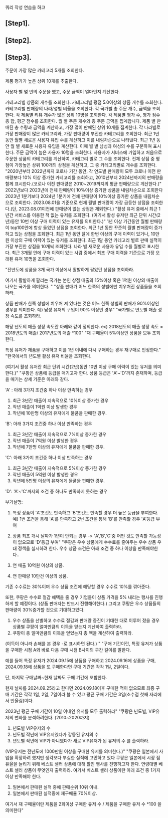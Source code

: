 쿼리 작성 연습을 하고



## [Step1]. 



## [Step2]. 



## [Step3]. 


주문이 가장 많은 카테고리 5개를 조회한다.


제품 평가가 높은 상위 10개를 추출한다.

사용자 별 몇 번의 주문을 했고, 주문 금액이 얼마인지 계산한다.


카테고리별 상품의 개수를 조회한다.
카테고리별 평점 5.0이상의 상품 개수를 조회한다.
카테고리별 판매량의 나라/성별 비율을 조회한다.
각 국가별 총 주문 개수, 금액을 조회한다.
각 제품별 리뷰 개수가 많은 상위 10명을 조회한다.
각 제품별 평가 수, 평가 점수 총 합, 평균 점수를 조회한다.
월 별 주문 개수와 총 주문 금액을 집계합니다.
제품 별 판매된 총 수량과 금액을 계산하고, 가장 많이 판매된 상위 10개를 집계한다.
각 나라별로 가장 판매량이 많은 카테고리와, 가장 판매량이 부진한 카테고리를 조회한다.
최근 1년 동안 월별 새로운 사용자 유입 수를 계산하고 이를 내림차순으로 나타낸다.
최근 1년 동안 월 별 새로운 사용자 유입을 계산한다. 이때 월 별 남성과 여성의 수를 구분하여 표시한다.
주문 금액이 높은 사용자 10명을 조회한다.
사용자가 서비스에 가입하고 처음으로 주문한 상품의 카테고리를 계산하여, 카테고리 별로 그 수를 조회한다.
전체 상점 중 평점이 가장높은 상위 100개의 상점을 계산하고, 그 중 카테고리별로 개수를 조회한다.
"2020년부터 2022년까지 코로나 기간 동안, 
각 연도별 판매량이 모두 코로나 이전 판매량보다 10% 이상 증가한 카테고리를 조회하고, 
2010년부터 2024년까지의 판매량을 함께 표시한다.(코로나 이전 판매량은 2010~2019까지의 평균 판매량으로 계산한다.)"
2022년보다 2023년에 전체 판매량이 10%이상 증가한 상품을 내림차순으로 조회한다
2023년 1분기보다 2024년 1분기에 전체 판매량이 10%이상 증가한 상품을 내림차순으로 조회한다.
2023.08.01을 기준으로 현재 월별 판매량이 가장 급등한 상점을 조회한다.(단, 2023.08.01이전에 판매량이 없는 상점은 제외한다.)
"활성 유저 중에서 최근 1년간 서비스를 이용한 적 없는 유저를 조회한다.
(여기서 활성 유저란 최근 단위 시간(2년)동안 10번 이상 구매 이력이 있는 유저를 의미한다.)"
1년 이상 기간동안 월별 판매량이 top100안에 항상 들었던 상점을 조회한다.
최근 1년 동안 꾸준히 월별 판매량이 증가하고 있는 상점을 조회한다.
최근 1년 동안 달에 한번 이상의 구매 이력이 있거나, 10만원 이상의 구매 이력이 있는 유저를 조회한다.
최근 1달 동안 카테고리 별로 판매 실적이 가장 부진한 상점을 10개씩 조회한다.
나라 별 새로운 사용자 유입 수를 월별로 표시한다.
최근 3개월 안에 구매 이력이 있는 사람 중에서 최초 구매 이력을 기준으로 가장 오래된 유저 10명을 조회한다.



"전년도에 상품을 3개 국가 이상에서 활발하게 팔았던 상점을 조회하라.

여기서 활발하게 팔리는 국가는 본인 상점 매출의 15%이상 혹은 1억원 이상의 매출이 나오는 국가를 의미한다. "
"상품 판매가 어느 한쪽의 성별에만 치우쳐진 상품들을 조회하라.

상품 판매가 한쪽 성별에 치우쳐 져 있다는 것은 어느 한쪽 성별의 판매가 90%이상인 경우를 의미한다.
예) 남성 유저의 구입이 90% 이상인 경우"
"국가별로 년도별 매출 성장 속도를 조회하라.

해당 년도의 매출 성장 속도란 아래와 같이 정의한다.
ex) 2018년도의 매출 성장 속도 = 2018년도의 매출/ 2017년도의 매출 *100"
"재 구매율이 5%이상인 상품을 모두 조회한다.

특정 유저가 재품을 구매하고 이를 1년 이내에 다시 구매하는 경우 재구매로 인정한다."
"한국에서의 년도별 활성 유저 비율을 조회한다.

(여기서 활성 유저란 최근 단위 시간(2년)동안 10번 이상 구매 이력이 있는 유저를 의미한다.)"
"쿠팡은 상품에 등급을 매기고자 한다.
상품 등급은 'A'~'D'까지 존재하며, 등급을 매기는 상세 기준은 아래와 같다.


'A' : 아래 3가지 조건중 하나 이상 만족하는 경우
1. 최근 3년간 매출이 지속적으로 10%이상 증가한 경우
2. 작년 매출이 1억원 이상 발생한 경우
3. 작년에 10만명 이상의 유저에게 물품을 판매한 경우.

'B': 아래 3가지 조건중 하나 이상 만족하는 경우
1. 최근 3년간 매출이 지속적으로 7%이상 증가한 경우
2. 작년 매출이 7억원 이상 발생한 경우
3. 작년에 7만명 이상의 유저에게 물품을 판매한 경우.

'C': 아래 3가지 조건중 하나 이상 만족하는 경우
1. 최근 3년간 매출이 지속적으로 5%이상 증가한 경우
2. 작년 매출이 5억원 이상 발생한 경우
3. 작년에 5만명 이상의 유저에게 물품을 판매한 경우.

'D': 'A'~'C'까지의 조건 중 하나도 만족하지 못하는 경우

부가설명:
1. 특정 상품이 'A'조건도 만족하고 'B'조건도 만족할 경우 더 높은 등급을 부여한다. 
예) 1번 조건을 통해 'A'를 만족하고 2번 조건을 통해 'B'를 만족할 경우 'A'등급 부여

2. 상품 최초 개시 날짜가 1년이 안되는 경우 -> 'A','B','C'중 어떤 것도 만족할 가능성이 없으므로 'D'등급 부여"
"쿠팡은 우수 상품에게 수수료를 줄여주는 우수 상품 우대 정책을 실시하려 한다.
우수 상품 조건은 아래 조건 중 하나 이상을 만족해야한다..
1. 연 매출 10억원 이상의 상품.
2. 연 판매량 10만건 이상의 상품.

기존 수수료는 30%이며 우수 상품 조건에 해당할 경우 수수료 10%를 깎아준다.

또한, 쿠팡은 수수료 절감 해택을 줄 경우 기업들이 상품 가격을 5% 내리는 행사를 진행하게 할 예정이다. (상품 판매자는 반드시 진행해야한다.)
그리고 쿠팡은 우수 상품들의 판매량이 30%증가할 것으로 기대하고있다.

1. 우수 상품을 선별하고 수수료 절감과 판매량 증진이 기대한 대로 이루어 졌을 경우 상품별 쿠팡이 얼마만큼의 이득을 얻는지 계산하여 출력하라.
2. 쿠팡이 총 얼마만큼의 이득을 얻었는지 총 액을 계산하여 출력하라.

(이득이 아니라 손해를 본 경우 -로 표시하면 된다.)
"
"구매 기간이란,
특정 유저가 상품을 구매한 시점 A와 바로 다음 구매 시점 B사이의 구간 길이를 말한다.

예를 들어 특정 유저가 2024.09.15에 상품을 구매하고 2024.09.16에 상품을 구매, 2024.09.18에 상품을 또 구매한다면 구매 기간은 
각각 1일, 2일이다.

단, 마지막 구매날짜~현재 날짜도 구매 기간에 포함한다.

현재 날짜를 2024.09.25라고 한다면 2024.09.18이후 구매한 적이 없으므로 
최종 구매 기간은 각각 1일, 2일, 7일이라 볼 수 있고 평균 구매 기간은 3일(소수점 첫째 자리에서 반올림)이다.

2023년 평균 구매 기간이 10일 이내인 유저를 모두 출력하라"
"쿠팡은 년도별, VIP유저의 변화를 분석하려한다.
(2010~2020까지)
1. 년도별 VIP유저의 수
2. 년도별 작년에 VIP유저였다가 강등된 유저의 수
3. 년도별 작년에 VIP가 아니였다가 새로 VIP유저가 된 유저의 수
를 출력하라.

(VIP유저는 전년도에 1000만원 이상을 구매한 유저를 의미한다.)"
"쿠팡은 일본에서 사업을 확장하려 했지만 생각보다 부실한 실적에 고민하고 있다 
쿠팡은 일본에서 시장 점유율을 늘리기 위해 베스트 셀러 상품에 대해 할인 행사를 진행하고자 한다. 
연령대별 베스트 셀러 상품이 무엇인지 출력하라. 
여기서 베스트 셀러 상품이란 아래 조건 중 1가지 이상 만족해야 한다. 
1. 일본에서 판매된 실적 중에 판매순위 10위 이내. 
2. 일본에서 판매된 실적중에 재구매율 70%이상. 
  

여기서 재 구매율이란 제품을 2회이상 구매한 유저 수 / 제품을 구매한 유저 수 *100 을 의미한다"
